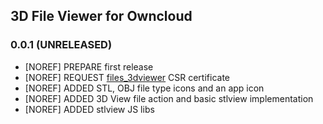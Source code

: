 ## 3D File Viewer for Owncloud

### 0.0.1 (UNRELEASED)
* [NOREF] PREPARE first release
* [NOREF] REQUEST [files_3dviewer](https://github.com/owncloud/appstore-issues/issues/183) CSR certificate 
* [NOREF] ADDED STL, OBJ file type icons and an app icon
* [NOREF] ADDED 3D View file action and basic stlview implementation
* [NOREF] ADDED stlview JS libs